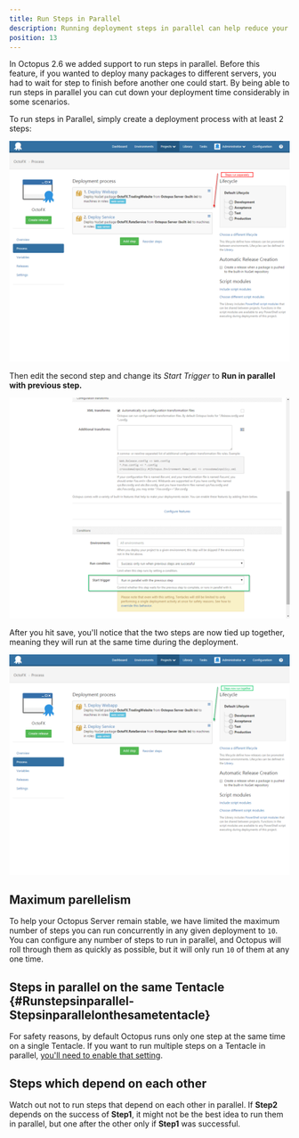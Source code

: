 ```yaml
---
title: Run Steps in Parallel
description: Running deployment steps in parallel can help reduce your deployment times.
position: 13
---
```


In Octopus 2.6 we added support to run steps in parallel. Before this feature, if you wanted to deploy many packages to different servers, you had to wait for step to finish before another one could start. By being able to run steps in parallel you can cut down your deployment time considerably in some scenarios.

To run steps in Parallel, simply create a deployment process with at least 2 steps:

![](/docs/images/3048080/3277652.png "width=500")

Then edit the second step and change its *Start Trigger* to **Run in parallel with previous step.**

![](/docs/images/3048080/3277651.png "width=500")

After you hit save, you'll notice that the two steps are now tied up together, meaning they will run at the same time during the deployment.

![](/docs/images/3048080/3277650.png "width=500")

## Maximum parellelism

To help your Octopus Server remain stable, we have limited the maximum number of steps you can run concurrently in any given deployment to `10`. You can configure any number of steps to run in parallel, and Octopus will roll through them as quickly as possible, but it will only run `10` of them at any one time.

## Steps in parallel on the same Tentacle {#Runstepsinparallel-Stepsinparallelonthesametentacle}

For safety reasons, by default Octopus runs only one step at the same time on a single Tentacle. If you want to run multiple steps on a Tentacle in parallel, [you'll need to enable that setting](/docs/administration/run-multiple-processes-on-a-tentacle-simultaneously.md).

## Steps which depend on each other

Watch out not to run steps that depend on each other in parallel. If **Step2** depends on the success of **Step1**, it might not be the best idea to run them in parallel, but one after the other only if **Step1** was successful.
